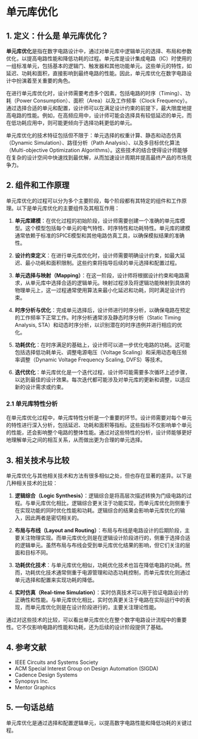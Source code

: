 # 单元库优化

## 1. 定义：什么是 **单元库优化**？
**单元库优化**是指在数字电路设计中，通过对单元库中逻辑单元的选择、布局和参数优化，以提高电路性能和降低功耗的过程。单元库是设计集成电路（IC）时使用的一组标准单元，包括基本的逻辑门、触发器和其他功能单元。这些单元的特性，如延迟、功耗和面积，直接影响到最终电路的性能。因此，单元库优化在数字电路设计中扮演着至关重要的角色。

在进行单元库优化时，设计师需要考虑多个因素，包括电路的时序（Timing）、功耗（Power Consumption）、面积（Area）以及工作频率（Clock Frequency）。通过选择合适的单元和配置，设计师可以在满足设计约束的前提下，最大限度地提高电路的性能。例如，在高频应用中，设计师可能会选择具有较低延迟的单元，而在低功耗应用中，则可能更倾向于选择功耗更低的单元。

单元库优化的技术特征包括但不限于：单元选择的权重计算、静态和动态仿真（Dynamic Simulation）、路径分析（Path Analysis）、以及多目标优化算法（Multi-objective Optimization Algorithms）。这些技术的结合使得设计师能够在复杂的设计空间中快速找到最优解，从而加速设计周期并提高最终产品的市场竞争力。

## 2. 组件和工作原理
单元库优化的过程可以分为多个主要阶段，每个阶段都有其特定的组件和工作原理。以下是单元库优化的主要组件及其相互作用：

1. **单元库建模**：在优化过程的初始阶段，设计师需要创建一个准确的单元库模型。这个模型包括每个单元的电气特性、时序特性和功耗特性。单元库的建模通常依赖于标准的SPICE模型和其他电路仿真工具，以确保模拟结果的准确性。

2. **设计约束定义**：在进行单元库优化时，设计师需要明确设计约束，如最大延迟、最小功耗和面积限制。这些约束将指导后续的单元选择和配置过程。

3. **单元选择与映射（Mapping）**：在这一阶段，设计师将根据设计约束和电路需求，从单元库中选择合适的逻辑单元。映射过程涉及将逻辑功能映射到具体的物理单元上，这一过程通常使用算法来最小化延迟和功耗，同时满足设计约束。

4. **时序分析与优化**：完成单元选择后，设计师进行时序分析，以确保电路在预定的工作频率下正常工作。时序分析通常涉及静态时序分析（Static Timing Analysis, STA）和动态时序分析，以识别潜在的时序违例并进行相应的优化。

5. **功耗优化**：在时序满足的基础上，设计师可以进一步优化电路的功耗。这可能包括选择低功耗单元、调整电源电压（Voltage Scaling）和采用动态电压频率调整（Dynamic Voltage Frequency Scaling, DVFS）等技术。

6. **迭代优化**：单元库优化是一个迭代过程，设计师可能需要多次循环上述步骤，以达到最佳的设计效果。每次迭代都可能涉及对单元库的更新和调整，以适应新的设计需求或约束。

### 2.1 单元库特性分析
在单元库优化过程中，单元库特性分析是一个重要的环节。设计师需要对每个单元的特性进行深入分析，包括延迟、功耗和面积等指标。这些指标不仅影响单个单元的性能，还会影响整个电路的整体性能。通过对这些特性的分析，设计师能够更好地理解单元之间的相互关系，从而做出更为合理的单元选择。

## 3. 相关技术与比较
单元库优化与其他相关技术和方法有很多相似之处，但也存在显著的差异。以下是几种相关技术的比较：

1. **逻辑综合（Logic Synthesis）**：逻辑综合是将高层次描述转换为门级电路的过程。与单元库优化相比，逻辑综合更关注于功能实现，而单元库优化则侧重于在实现功能的同时优化性能和功耗。逻辑综合的结果会影响单元库优化的输入，因此两者是密切相关的。

2. **布局与布线（Layout and Routing）**：布局与布线是电路设计的后期阶段，主要关注物理实现。而单元库优化则是在逻辑设计阶段进行的，侧重于选择合适的逻辑单元。虽然布局与布线会受到单元库优化结果的影响，但它们关注的层面和目标不同。

3. **功耗优化技术**：与单元库优化相似，功耗优化技术也旨在降低电路的功耗。然而，功耗优化技术通常侧重于电源管理和动态功耗控制，而单元库优化则通过单元选择和配置来实现功耗的降低。

4. **实时仿真（Real-time Simulation）**：实时仿真技术可以用于验证电路设计的正确性和性能。与单元库优化相比，实时仿真更关注于电路在实际运行中的表现，而单元库优化则是在设计阶段进行的，主要关注理论性能。

通过对这些技术的比较，可以看出单元库优化在整个数字电路设计流程中的重要性。它不仅影响电路的性能和功耗，还为后续的设计阶段提供了基础。

## 4. 参考文献
- IEEE Circuits and Systems Society
- ACM Special Interest Group on Design Automation (SIGDA)
- Cadence Design Systems
- Synopsys Inc.
- Mentor Graphics

## 5. 一句话总结
单元库优化是通过选择和配置逻辑单元，以提高数字电路性能和降低功耗的关键过程。
